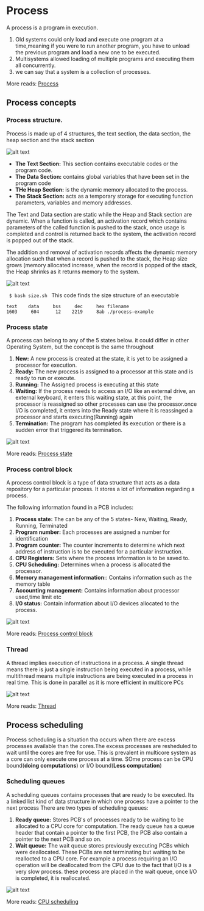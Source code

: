 # Process
A process is a program in execution.
1. Old systems could only load and execute one program at a time,meaning if you were to run another program, you have to unload the previous program and load a new one to be executed.
2. Multisystems allowed loading of multiple programs and executing them all concurrently.
3. we can say that a system is a collection of processes.

More reads: [Process](https://en.wikipedia.org/wiki/Process_(computing))

## Process concepts
### Process structure.
Process is made up of 4 structures, the text section, the data section, the heap section and the stack section

![alt text](https://github.com/backendpapa/Operating-system-concept/blob/main/Process/process.png?raw=true)

- **The Text Section:** This section contains executable codes or the program code.
- **The Data Section:** contains global variables that have been set in the program code
- **THe Heap Section:** is the dynamic memory allocated to the process.
- **The Stack Section:** acts as a temporary storage for executing function parameters, variables and memory addresses.

The Text and Data section are static while the Heap and Stack section are dynamic. When a function is called, an activation record which contains parameters of the called function is pushed to the stack, once usage is completed and control is returned back to the system, the activation record is popped out of the stack.

The addition and removal of activation records affects the dynamic memory allocation such that when a record is pushed to the stack, the Heap size grows (memory allocated increase, when the record is popped of the stack, the Heap shrinks as it returns memory to the system.

![alt text](https://github.com/backendpapa/Operating-system-concept/blob/main/Process/process-structure.png?raw=true)



<code> $ bash size.sh </code>
This code finds the size structure of an executable
```
text    data     bss     dec     hex filename
1603     604      12    2219     8ab ./process-example
```

### Process state
A process can belong to any of the 5 states below. it could differ in other Operating System, but the concept is the same throughout
1. **New:** A new process is created at the state, it is yet to be assigned a processor for execution.
2. **Ready:** The new process is assigned to a processor at this state and is ready to run or execute.
3. **Running:** The Assigned process is executing at this state
4. **Waiting:** If the process needs to access an I/O like an external drive, an external keyboard, it enters this waiting state, at this point, the processor is reassigned so other processes can use the processor.once I/O is completed, it enters into the Ready state where it is reassinged a processor and starts executing(Running) again
5. **Termination:** The program has completed its execution or there is a sudden error that triggered its termination.

![alt text](https://github.com/backendpapa/Operating-system-concept/blob/main/Process/process-state.png?raw=true)

More reads: [Process state](https://en.wikipedia.org/wiki/Process_state)

### Process control block
A process control block is a type of data structure that acts as a data repository for a particular process. It stores a lot of information regarding a process.

The following information found in a PCB includes:
1. **Process state:** The can be any of the 5 states- New, Waiting, Ready, Running, Terminated
2. **Program number:** Each processes are assigned a number for identification
3. **Program counter:** The counter increments to determine which next address of instruction is to be executed for a particular instruction.
4. **CPU Registers:** Sets where the process information is to be saved to.
5. **CPU Scheduling:** Determines when a process is allocated the processor.
6. **Memory management information:**: Contains information such as the memory table
7. **Accounting management:** Contains information about processor used,time limit etc
8. **I/0 status:** Contain information about I/O devices allocated to the process.

![alt text](https://github.com/backendpapa/Operating-system-concept/blob/main/Process/pcb.png?raw=true)

More reads: [Process control block](https://en.wikipedia.org/wiki/Process_control_block)

### Thread
A thread implies execution of instructions in a process. A single thread means there is just a single instruction being executed in a process, while multithread means multiple instructions are being executed in a process in real time. This is done in parallel as it is more efficient in multicore PCs


![alt text](https://github.com/backendpapa/Operating-system-concept/blob/main/Process/thread.png?raw=true)

More reads: [Thread](https://en.wikipedia.org/wiki/Thread_(computing))

## Process scheduling
Process scheduling is a situation tha occurs when there are excess processes available than the cores.The excess processes are resheduled to wait until the cores are free for use.
This is prevalent in multicore system as a core can only execute one process at a time. SOme process can be CPU bound(**doing computations**) or I/O bound(**Less computation**)

### Scheduling queues
A scheduling queues contains processes that are ready to be executed. Its a linked list kind of data structure in which one process have a pointer to the next process
There are two types of scheduling queues:
1. **Ready queue:** Stores PCB's of processes ready to be waiting to be allocated to a CPU core for computation. The ready queue has a queue header that contain a pointer to the first PCB, the PCB also contain a pointer to the next PCB and so on.
2. **Wait queue:** The wait queue stores previously executing PCBs which were deallocated. These PCBs are not terminating but waiting to be reallocted to a CPU core. For example a process requiring an I/O operation will be deallocated from the CPU due to the fact that I/O is a very slow process. these process are placed in the wait queue, once I/O is completed, it is reallocated.


![alt text](https://github.com/backendpapa/Operating-system-concept/blob/main/Process/queue.png?raw=true)

More reads: [CPU scheduling](https://en.wikipedia.org/wiki/Scheduling_(computing))
